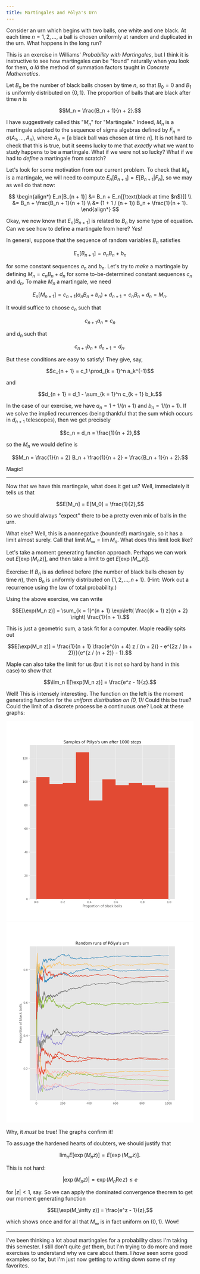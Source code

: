 ```yaml
---
title: Martingales and Pólya's Urn
---
```


Consider an urn which begins with two balls, one white and one black. At each
time $n = 1, 2, \dots$, a ball is chosen uniformly at random and duplicated in
the urn. What happens in the long run?

This is an exercise in Williams' *Probability with Martingales*, but I think it
is instructive to see how martingales can be "found" naturally when you look
for them, *a lá* the method of summation factors taught in *Concrete
Mathematics*.

Let $B_n$ be the number of black balls chosen by time $n$, so that $B_0 = 0$
and $B_1$ is uniformly distributed on $\{0, 1\}$. The proportion of balls that
are black after time $n$ is

$$M_n = \frac{B_n + 1}{n + 2}.$$

I have suggestively called this "$M_n$" for "Martingale." Indeed, $M_n$ is
a martingale adapted to the sequence of sigma algebras defined by $F_n
= \sigma(A_1, \dots, A_n)$, where $A_n = [\text{a black ball was chosen at time
$n$}]$. It is not hard to check that this is true, but it seems lucky to me
that *exactly* what we want to study happens to be a martingale. What if we
were not so lucky? What if we had to *define* a martingale from scratch?

Let's look for some motivation from our current problem. To check that $M_n$ is
a martingale, we will need to compute $E_n[B_{n + 1}] = E[B_{n + 1} | F_n]$, so
we may as well do that now:

$$
\begin{align*}
    E_n[B_{n + 1}] &= B_n + E_n[[\text{black at time $n$}]] \\
                   &= B_n + \frac{B_n + 1}{n + 1} \\
                   &= (1 + 1 / (n + 1)) B_n + \frac{1}{n + 1}.
\end{align*}
$$

Okay, we now know that $E_n[B_{n + 1}]$ is related to $B_n$ by some type of
equation. Can we see how to define a martingale from here? *Yes!*

In general, suppose that the sequence of random variables $B_n$ satisfies

$$E_n[B_{n + 1}] = a_n B_n + b_n$$

for some constant sequences $a_n$ and $b_n$. Let's try to *make* a martingale
by defining $M_n = c_n B_n + d_n$ for some to-be-determined constant sequences
$c_n$ and $d_n$. To make $M_n$ a martingale, we need

$$E_n[M_{n + 1}] = c_{n + 1} (a_n B_n + b_n) + d_{n + 1} = c_n B_n + d_n = M_n.$$

It would suffice to choose $c_n$ such that

$$c_{n + 1} a_n = c_n$$

and $d_n$ such that

$$c_{n + 1} b_n + d_{n + 1} = d_n.$$

But these conditions are easy to satisfy! They give, say,

$$c_{n + 1} = c_1 \prod_{k = 1}^n a_k^{-1}$$

and

$$d_{n + 1} = d_1 - \sum_{k = 1}^n c_{k + 1} b_k.$$

In the case of our exercise, we have $a_n = 1 + 1 / (n + 1)$ and $b_n = 1 / (n + 1)$. If we solve the implied recurrences (being thankful that the sum which occurs in $d_{n + 1}$ telescopes), then we get precisely

$$c_n = d_n = \frac{1}{n + 2},$$

so the $M_n$ we would define is

$$M_n = \frac{1}{n + 2} B_n + \frac{1}{n + 2} = \frac{B_n + 1}{n + 2}.$$

Magic!

---

Now that we have this martingale, what does it get us? Well, immediately it
tells us that

$$E[M_n] = E[M_0] = \frac{1}{2},$$

so we should always "expect" there to be a pretty even mix of balls in the urn.

What else? Well, this is a nonnegative (bounded!) martingale, so it has a limit
almost surely. Call that limit $M_\infty = \lim M_n$. What does this limit look
like?

Let's take a moment generating function approach. Perhaps we can work out
$E[\exp(M_n z)]$, and then take a limit to get $E[\exp(M_\infty z)]$.

Exercise: If $B_n$ is as defined before (the number of black balls chosen by
time $n$), then $B_n$ is uniformly distributed on $\{1, 2, \dots, n + 1\}$.
(Hint: Work out a recurrence using the law of total probability.)

Using the above exercise, we can write

$$E[\exp(M_n z)] = \sum_{k = 1}^{n + 1} \exp\left( \frac{(k + 1) z}{n + 2} \right) \frac{1}{n + 1}.$$

This is just a geometric sum, a task fit for a computer. Maple readily spits
out

$$E[\exp(M_n z)] = \frac{1}{n + 1} \frac{e^{(n + 4) z / (n + 2)} - e^{2z / (n + 2)}}{e^{z / (n + 2)} - 1}.$$

Maple can also take the limit for us (but it is not so hard by hand in this
case) to show that

$$\lim_n E[\exp(M_n z)] = \frac{e^z - 1}{z}.$$

Well! This is intensely interesting. The function on the left is the moment
generating function for the *uniform distribution on $(0, 1)$!* Could this be
true? Could the limit of a discrete process be a continuous one? Look at these
graphs:

![Urn histogram](/images/polya.png)
![Urn paths](/images/polya-1.png)

Why, it *must* be true! The graphs confirm it!

To assuage the hardened hearts of doubters, we should justify that

$$\lim_n E[\exp(M_n z)] = E[\exp(M_\infty z)].$$

This is not hard:

$$|\exp(M_n z)| = \exp(M_n \operatorname{Re} z) \leq e$$

for $|z| < 1$, say. So we can apply the dominated convergence theorem to get
our moment generating function

$$E[\exp(M_\infty z)] = \frac{e^z - 1}{z},$$

which shows once and for all that $M_\infty$ is in fact uniform on $(0, 1)$.
Wow!

---

I've been thinking a lot about martingales for a probability class I'm taking
this semester. I still don't quite *get* them, but I'm trying to do more and
more exercises to understand why we care about them. I *have* seen some good
examples so far, but I'm just now getting to writing down some of my favorites.
